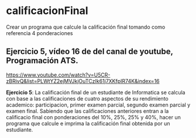 # calificacionFinal
Crear un programa que calcule la calificación final tomando como referencia 4 ponderaciones 
## Ejercicio 5, vídeo 16 de del canal de youtube, Programación ATS.
https://www.youtube.com/watch?v=U5CR-zBRivQ&list=PLWtYZ2ejMVJkjOuTCzIk61j7XKfpIR74K&index=16

**Ejercicio 5**: La calificación final de un estudiante de Informatica se calcula con base a las calificaciones de cuatro aspectos de su rendimiento academico: participacion, primer examen parcial, segundo examen parcial y examen final. Sabiendo que las calificaciones anteriores entran a la calificacio final con ponderaciones del 10%, 25%, 25% y 40%, hacer un programa que calcule e imprima la calificación final obtenida por un estudiante. 
